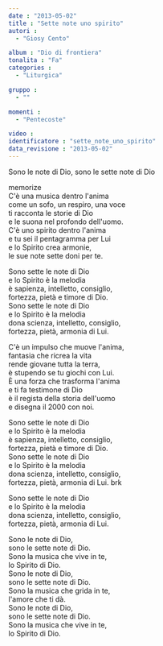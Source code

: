 ```yaml
---
date : "2013-05-02"
title : "Sette note uno spirito"
autori : 
  - "Giosy Cento"

album : "Dio di frontiera"
tonalita : "Fa"
categories : 
  - "Liturgica"

gruppo : 
  - ""

momenti : 
  - "Pentecoste"

video : 
identificatore : "sette_note_uno_spirito"
data_revisione : "2013-05-02"
---
```

  
  
Sono le note di Dio, sono le sette note di Dio  
  
  
memorize  
C'è una musica dentro l'anima   
come un sofo, un respiro, una voce  
ti racconta le storie di Dio   
e le suona nel profondo dell'uomo.  
C'è uno spirito dentro l'anima   
e tu sei il pentagramma per Lui  
e lo Spirito crea armonie,   
le sue note sette doni per te.  
  
  
Sono sette le note di Dio   
e lo Spirito è la melodia  
è sapienza, intelletto, consiglio,   
fortezza, pietà e timore di Dio.  
Sono sette le note di Dio   
e lo Spirito è la melodia  
dona scienza, intelletto, consiglio,   
fortezza, pietà, armonia di Lui.   
  
  
C'è un impulso che muove l'anima,   
fantasia che ricrea la vita  
rende giovane tutta la terra,   
è stupendo se tu giochi con Lui.  
È una forza che trasforma l'anima   
e ti fa testimone di Dio  
è il regista della storia dell'uomo   
e disegna il 2000 con noi.  
  
  
Sono sette le note di Dio   
e lo Spirito è la melodia  
è sapienza, intelletto, consiglio,   
fortezza, pietà e timore di Dio.  
Sono sette le note di Dio   
e lo Spirito è la melodia  
dona scienza, intelletto, consiglio,   
fortezza, pietà, armonia di Lui.  brk  
  
  
Sono sette le note di Dio   
e lo Spirito è la melodia  
dona scienza, intelletto, consiglio,   
fortezza, pietà, armonia di Lui.  
  
  
Sono le note di Dio,   
sono le sette note di Dio.  
Sono la musica che vive in te,   
lo Spirito di Dio.  
Sono le note di Dio,   
sono le sette note di Dio.  
Sono la musica che grida in te,   
l'amore che ti dà.  
Sono le note di Dio,   
sono le sette note di Dio.  
Sono la musica che vive in te,   
lo Spirito di Dio.  
  
  
  
  
